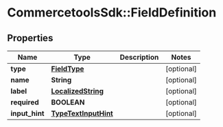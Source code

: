 # CommercetoolsSdk::FieldDefinition

## Properties
Name | Type | Description | Notes
------------ | ------------- | ------------- | -------------
**type** | [**FieldType**](FieldType.md) |  | [optional] 
**name** | **String** |  | [optional] 
**label** | [**LocalizedString**](LocalizedString.md) |  | [optional] 
**required** | **BOOLEAN** |  | [optional] 
**input_hint** | [**TypeTextInputHint**](TypeTextInputHint.md) |  | [optional] 

